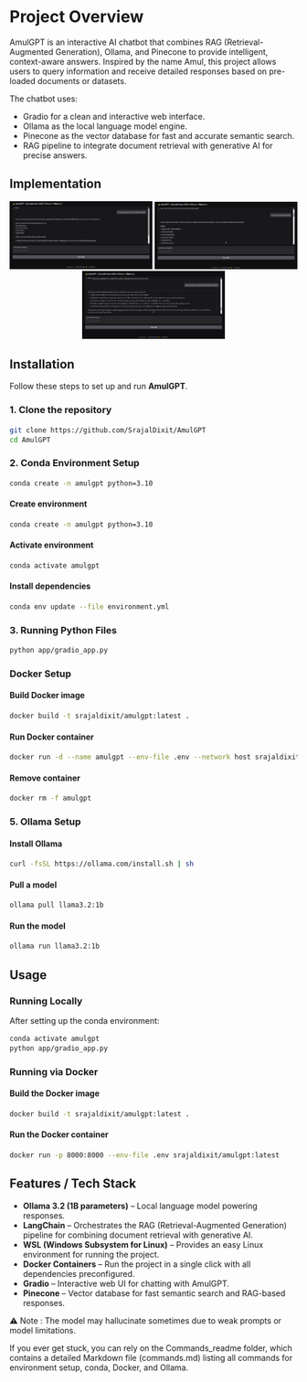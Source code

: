 

# Project Overview
AmulGPT is an interactive AI chatbot that combines RAG (Retrieval-Augmented Generation), Ollama, and Pinecone to provide intelligent, context-aware answers. Inspired by the name Amul, this project allows users to query information and receive detailed responses based on pre-loaded documents or datasets.

The chatbot uses:
- Gradio for a clean and interactive web interface.
- Ollama as the local language model engine.
- Pinecone as the vector database for fast and accurate semantic search.
- RAG pipeline to integrate document retrieval with generative AI for precise answers.

## Implementation
<p align="center">
  <img src="assets/screenshots/amulgpt1.png" alt="Tasks Screen" width="250"/>
  <img src="assets/screenshots/amulgpt2.png" alt="Notes Screen" width="250"/>
  <img src="assets/screenshots/amulgpt3.png" alt="AI Assistant" width="250"/>
</p>

## Installation

Follow these steps to set up and run **AmulGPT**.

### 1. Clone the repository
```bash
git clone https://github.com/SrajalDixit/AmulGPT
cd AmulGPT
```

### 2. Conda Environment Setup
```bash
conda create -n amulgpt python=3.10
```

#### Create environment
```bash
conda create -n amulgpt python=3.10
```

#### Activate environment
```bash
conda activate amulgpt
```

#### Install dependencies
```bash
conda env update --file environment.yml
```

### 3. Running Python Files
```bash
python app/gradio_app.py
```

### Docker Setup

#### Build Docker image
```bash
docker build -t srajaldixit/amulgpt:latest .
```

#### Run Docker container
```bash
docker run -d --name amulgpt --env-file .env --network host srajaldixit/amulgpt:latest
```

#### Remove container
```bash
docker rm -f amulgpt
```

### 5. Ollama Setup

#### Install Ollama

```bash
curl -fsSL https://ollama.com/install.sh | sh
```

#### Pull a model

```bash
ollama pull llama3.2:1b
```
#### Run the model
```bash
ollama run llama3.2:1b
```
## Usage

### Running Locally

After setting up the conda environment:

```bash
conda activate amulgpt
python app/gradio_app.py
```


### Running via Docker

#### Build the Docker image
```bash
docker build -t srajaldixit/amulgpt:latest .
```
#### Run the Docker container
```bash
docker run -p 8000:8000 --env-file .env srajaldixit/amulgpt:latest
```

## Features / Tech Stack

- **Ollama 3.2 (1B parameters)** – Local language model powering responses.  
- **LangChain** – Orchestrates the RAG (Retrieval-Augmented Generation) pipeline for combining document retrieval with generative AI.  
- **WSL (Windows Subsystem for Linux)** – Provides an easy Linux environment for running the project.  
- **Docker Containers** – Run the project in a single click with all dependencies preconfigured.  
- **Gradio** – Interactive web UI for chatting with AmulGPT.  
- **Pinecone** – Vector database for fast semantic search and RAG-based responses.  


⚠️ Note : The model may hallucinate sometimes due to weak prompts or model limitations.

If you ever get stuck, you can rely on the Commands_readme folder, which contains a detailed Markdown file (commands.md) listing all commands for environment setup, conda, Docker, and Ollama.






